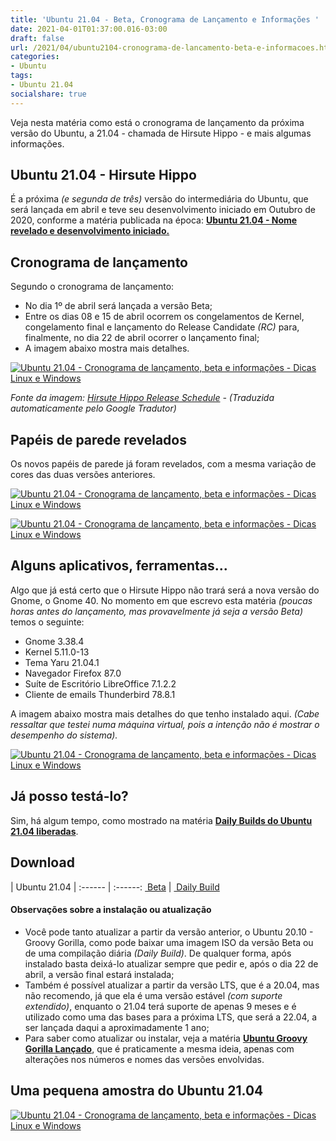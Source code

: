 ```yaml
---
title: 'Ubuntu 21.04 - Beta, Cronograma de Lançamento e Informações '
date: 2021-04-01T01:37:00.016-03:00
draft: false
url: /2021/04/ubuntu2104-cronograma-de-lancamento-beta-e-informacoes.html
categories:
- Ubuntu
tags: 
- Ubuntu 21.04
socialshare: true
---
```



Veja nesta matéria como está o cronograma de lançamento da próxima versão do Ubuntu, a 21.04 - chamada de Hirsute Hippo - e mais algumas informações.
 
<!--more-->

## Ubuntu 21.04 - Hirsute Hippo

  
É a próxima _(e segunda de três)_ versão do intermediária do Ubuntu, que será lançada em abril e teve seu desenvolvimento iniciado em Outubro de 2020, conforme a matéria publicada na época: [**Ubuntu 21.04 - Nome revelado e desenvolvimento iniciado.**](https://info.wsouza.com.br/2020/10/ubuntu2104-nome-revelado-e-desenvolvimento-iniciado.html)  
  

## Cronograma de lançamento

  
Segundo o cronograma de lançamento:

*   No dia 1º de abril será lançada a versão Beta;
*   Entre os dias 08 e 15 de abril ocorrem os congelamentos de Kernel, congelamento final e lançamento do Release Candidate _(RC)_ para, finalmente, no dia 22 de abril ocorrer o lançamento final;
*   A imagem abaixo mostra mais detalhes.
  

[![Ubuntu 21.04 - Cronograma de lançamento, beta e informações  - Dicas Linux e Windows](https://1.bp.blogspot.com/-K_1IMBEnJsA/YGUpJDPj-kI/AAAAAAAAR68/KrjXE9AdnsAkYLRBI1lcYfDr00QXMNbTwCNcBGAsYHQ/s600/Hirsute_1.png "Ubuntu 21.04 - Cronograma de lançamento, beta e informações  - Dicas Linux e Windows")](https://1.bp.blogspot.com/-K_1IMBEnJsA/YGUpJDPj-kI/AAAAAAAAR68/KrjXE9AdnsAkYLRBI1lcYfDr00QXMNbTwCNcBGAsYHQ/s822/Hirsute_1.png)

_Fonte da imagem: [Hirsute Hippo Release Schedule](https://discourse.ubuntu.com/t/hirsute-hippo-release-schedule/18539) - (Traduzida automaticamente pelo Google Tradutor)_  
  

## Papéis de parede revelados

  
Os novos papéis de parede já foram revelados, com a mesma variação de cores das duas versões anteriores.  
  

[![Ubuntu 21.04 - Cronograma de lançamento, beta e informações  - Dicas Linux e Windows](https://1.bp.blogspot.com/-i5tCqw8Bcx0/YGVJYWsl9NI/AAAAAAAAR7Q/6hlOg8FTPccXrkAiwgUWV5lz351d4ViMQCNcBGAsYHQ/s600/Back_Hirsute_1.png "Ubuntu 21.04 - Cronograma de lançamento, beta e informações  - Dicas Linux e Windows")](https://1.bp.blogspot.com/-i5tCqw8Bcx0/YGVJYWsl9NI/AAAAAAAAR7Q/6hlOg8FTPccXrkAiwgUWV5lz351d4ViMQCNcBGAsYHQ/s2048/Back_Hirsute_1.png)

[![Ubuntu 21.04 - Cronograma de lançamento, beta e informações  - Dicas Linux e Windows](https://1.bp.blogspot.com/-AaBgz9B8iCs/YGVJYOkLSEI/AAAAAAAAR7M/4KHHT3WVfyQ5F7hup90fw2PdtcEn5D3RACNcBGAsYHQ/s600/Back_Hirsute_2.png "Ubuntu 21.04 - Cronograma de lançamento, beta e informações  - Dicas Linux e Windows")](https://1.bp.blogspot.com/-AaBgz9B8iCs/YGVJYOkLSEI/AAAAAAAAR7M/4KHHT3WVfyQ5F7hup90fw2PdtcEn5D3RACNcBGAsYHQ/s2048/Back_Hirsute_2.png)

  

## Alguns aplicativos, ferramentas...

  
Algo que já está certo que o Hirsute Hippo não trará será a nova versão do Gnome, o Gnome 40. No momento em que escrevo esta matéria _(poucas horas antes do lançamento, mas provavelmente já seja a versão Beta)_ temos o seguinte:  

*   Gnome 3.38.4
*   Kernel 5.11.0-13
*   Tema Yaru 21.04.1
*   Navegador Firefox 87.0
*   Suíte de Escritório LibreOffice 7.1.2.2
*   Cliente de emails Thunderbird 78.8.1

  
A imagem abaixo mostra mais detalhes do que tenho instalado aqui. _(Cabe ressaltar que testei numa máquina virtual, pois a intenção não é mostrar o desempenho do sistema)._  
  

[![Ubuntu 21.04 - Cronograma de lançamento, beta e informações  - Dicas Linux e Windows](https://1.bp.blogspot.com/-8yLEk04S48o/YGU4MRQdlxI/AAAAAAAAR7E/r1Dz1fu-1qQp2uQOwhBAa169dpg0IeA0wCNcBGAsYHQ/s600/Hirsute_2.png "Ubuntu 21.04 - Cronograma de lançamento, beta e informações  - Dicas Linux e Windows")](https://1.bp.blogspot.com/-8yLEk04S48o/YGU4MRQdlxI/AAAAAAAAR7E/r1Dz1fu-1qQp2uQOwhBAa169dpg0IeA0wCNcBGAsYHQ/s873/Hirsute_2.png)

  

## Já posso testá-lo?

  
Sim, há algum tempo, como mostrado na matéria [**Daily Builds do Ubuntu 21.04 liberadas**](https://info.wsouza.com.br/2020/11/daily-builds-do-ubuntu-2104-liberadas.html).  
  

## Download

| Ubuntu 21.04 |
:------ | :------:
[ Beta](https://releases.ubuntu.com/21.04/ubuntu-21.04-beta-desktop-amd64.iso) | [ Daily Build](https://cdimage.ubuntu.com/daily-live/current/hirsute-desktop-amd64.iso)


#### Observações sobre a instalação ou atualização

*   Você pode tanto atualizar a partir da versão anterior, o Ubuntu 20.10 - Groovy Gorilla, como pode baixar uma imagem ISO da versão Beta ou de uma compilação diária _(Daily Build)_. De qualquer forma, após instalado basta deixá-lo atualizar sempre que pedir e, após o dia 22 de abril, a versão final estará instalada;
*   Também é possível atualizar a partir da versão LTS, que é a 20.04, mas não recomendo, já que ela é uma versão estável _(com suporte extendido)_, enquanto o 21.04 terá suporte de apenas 9 meses e é utilizado como uma das bases para a próxima LTS, que será a 22.04, a ser lançada daqui a aproximadamente 1 ano;
*   Para saber como atualizar ou instalar, veja a matéria [**Ubuntu Groovy Gorilla Lançado**](https://info.wsouza.com.br/2020/10/ubuntu-groovy-gorilla-lancado.html), que é praticamente a mesma ideia, apenas com alterações nos números e nomes das versões envolvidas.
  
## Uma pequena amostra do Ubuntu 21.04

[![Ubuntu 21.04 - Cronograma de lançamento, beta e informações  - Dicas Linux e Windows](https://1.bp.blogspot.com/-l3NbnCp6kKw/YGVNTF6mKwI/AAAAAAAAR7k/9hoJu-cIlMgkZbtACepLsfmmGPuibOFVgCNcBGAsYHQ/s600/Hirsute_Gif.gif "Ubuntu 21.04 - Cronograma de lançamento, beta e informações  - Dicas Linux e Windows")](https://1.bp.blogspot.com/-l3NbnCp6kKw/YGVNTF6mKwI/AAAAAAAAR7k/9hoJu-cIlMgkZbtACepLsfmmGPuibOFVgCNcBGAsYHQ/s1306/Hirsute_Gif.gif)
